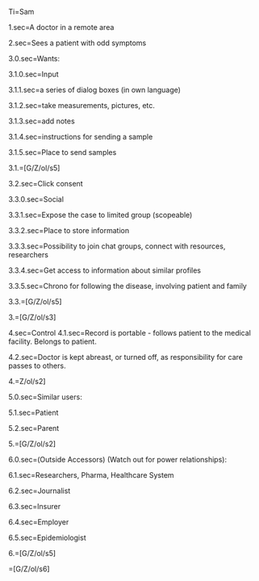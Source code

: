 Ti=Sam

1.sec=A doctor in a remote area

2.sec=Sees a patient with odd symptoms


3.0.sec=Wants:

3.1.0.sec=Input

3.1.1.sec=a series of dialog boxes (in own language)

3.1.2.sec=take measurements, pictures, etc.
	 
3.1.3.sec=add notes
	
3.1.4.sec=instructions for sending a sample

3.1.5.sec=Place to send samples

3.1.=[G/Z/ol/s5]

3.2.sec=Click consent
 
3.3.0.sec=Social

3.3.1.sec=Expose the case to limited group (scopeable)

3.3.2.sec=Place to store information

3.3.3.sec=Possibility to join chat groups, connect with resources, researchers

3.3.4.sec=Get access to information about similar profiles

3.3.5.sec=Chrono for following the disease, involving patient and family

3.3.=[G/Z/ol/s5]

3.=[G/Z/ol/s3]

4.sec=Control
4.1.sec=Record is portable - follows patient to the medical facility.  Belongs to patient.

4.2.sec=Doctor is kept abreast, or turned off, as responsibility for care passes to others.

4.=Z/ol/s2]

5.0.sec=Similar users:
	
5.1.sec=Patient

5.2.sec=Parent

5.=[G/Z/ol/s2]

6.0.sec=(Outside Accessors)  (Watch out for power relationships):

6.1.sec=Researchers, Pharma, Healthcare System

6.2.sec=Journalist

6.3.sec=Insurer

6.4.sec=Employer

6.5.sec=Epidemiologist
  
6.=[G/Z/ol/s5]

=[G/Z/ol/s6]